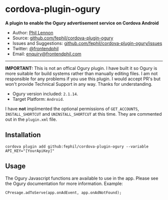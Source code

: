 # cordova-plugin-ogury

**A plugin to enable the Ogury advertisement service on Cordova Android**

* Author: [Phil Lennon](https://frontendphil.com)
* Source: [github.com/fephil/cordova-plugin-ogury](https://github.com/fephil/cordova-plugin-ogury)
* Issues and Suggestions: [github.com/fephil/cordova-plugin-ogury/issues](https://github.com/fephil/cordova-plugin-ogury/issues)
* Twitter: [@frontendphil](https://twitter.com/frontendphil)
* Email: [enquiry@frontendphil.com](mailto:enquiry@frontendphil.com)

***

**IMPORTANT:** This is not an offical Ogury plugin. I have built it so Ogury is more suitable for build systems rather than manually editing files. I am not responsible for any problems if you use this plugin. I would accept PR's but won't provide Technical Support in any way. Thanks for understanding.

* Ogury version included: `2.1.14`.
* Target Platform: `Android`.

I have **not** implimented the optional permissions of `GET_ACCOUNTS`, `INSTALL_SHORTCUT` and `UNINSTALL_SHORTCUT` at this time. They are commented out in the `plugin.xml` file.

## Installation

``` cordova plugin add github:fephil/cordova-plugin-ogury --variable API_KEY="[YourApiKey]" ```

## Usage

The Ogury Javascript functions are available to use in the app. Please see the Ogury documentation for more information. Example:

``` CPresage.adToServe(app.onAdEvent, app.onAdNotFound); ```